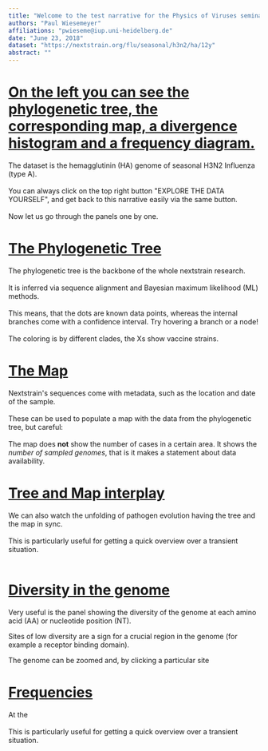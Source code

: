 ```yaml
---
title: "Welcome to the test narrative for the Physics of Viruses seminar. We will get familiar with most of the panels on the right side. Please HOVER YOUR MOUSE HERE and scroll down, or press the down arrow."
authors: "Paul Wiesemeyer"
affiliations: "pwieseme@iup.uni-heidelberg.de"
date: "June 23, 2018"
dataset: "https://nextstrain.org/flu/seasonal/h3n2/ha/12y"
abstract: ""
---
```


<!-- ############ SLIDE BREAK ############# -->
<!-- This is left-side text -->
# [On the left you can see the phylogenetic tree, the corresponding map, a divergence histogram and a frequency diagram.](https://nextstrain.org/flu/seasonal/h3n2/ha/12y?branchLabel=none&p=grid)


The dataset is the hemagglutinin (HA) genome of seasonal H3N2 Influenza (type A).
<br><br>
You can always click on the top right button "EXPLORE THE DATA YOURSELF", and get back to this narrative easily via the same button.
<br><br>
Now let us go through the panels one by one.  


<!-- ############ SLIDE BREAK ############# -->
<!-- This is left-side text -->
# [The Phylogenetic Tree](https://nextstrain.org/flu/seasonal/h3n2/ha/12y?d=tree&p=full)

The phylogenetic tree is the backbone of the whole nextstrain research.
<br><br>
It is inferred via sequence alignment and Bayesian maximum likelihood (ML) methods.
<br><br>
This means, that the dots are known data points, whereas the internal branches come with a confidence interval. Try hovering a branch or a node!
<br><br>
The coloring is by different clades, the Xs show vaccine strains.

<!-- ############ SLIDE BREAK ############# -->
<!-- This is left-side text -->
# [The Map](https://nextstrain.org/flu/seasonal/h3n2/ha/12y?d=map&p=full)

Nextstrain's sequences come with metadata, such as the location and date of the sample.
<br><br>
These can be used to populate a map with the data from the phylogenetic tree, but careful:
<br><br>
The map does **not** show the number of cases in a certain area. It shows the _number of sampled genomes_, that is it makes a statement about data availability.

<!-- ############ SLIDE BREAK ############# -->
<!-- This is left-side text -->
# [Tree and Map interplay](https://nextstrain.org/flu/seasonal/h3n2/ha/12y?animate=2010-05-23,2020-04-13,1,0,15000&d=tree,map&p=grid)

We can also watch the unfolding of pathogen evolution having the tree and the map in sync.
<br><br>
This is particularly useful for getting a quick overview over a transient situation.
<br><br>

<!-- ############ SLIDE BREAK ############# -->
<!-- This is left-side text -->
# [Diversity in the genome](https://nextstrain.org/flu/seasonal/h3n2/ha/12y?d=tree,map,entropy&p=grid)

Very useful is the panel showing the diversity of the genome at each amino acid (AA) or nucleotide position (NT).

Sites of low diversity are a sign for a crucial region in the genome (for example a receptor binding domain).

The genome can be zoomed and, by clicking a particular site

<!-- ############ SLIDE BREAK ############# -->
<!-- This is left-side text -->
# [Frequencies](https://nextstrain.org/flu/seasonal/h3n2/ha/12y?d=tree,map,frequencies&p=grid)

At the <br><br>
This is particularly useful for getting a quick overview over a transient situation.
<br><br>

